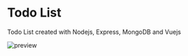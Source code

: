 # Todo List
Todo List created with Nodejs, Express, MongoDB and Vuejs

![preview](https://i.imgur.com/055DT11.png)
